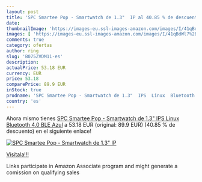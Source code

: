 ```yaml
---
layout: post
title: 'SPC Smartee Pop - Smartwatch de 1.3"  IP al 40.85 % de descuento'
date: 
thumbnailImage: 'https://images-eu.ssl-images-amazon.com/images/I/41qBdWl7%2ByL._SL200_.jpg'
images: [ 'https://images-eu.ssl-images-amazon.com/images/I/41qBdWl7%2ByL._SL200_.jpg' ]
comments: true
category: ofertas
author: ring
slug: 'B075ZVDM11-es'
description:
actualPrice: 53.18 EUR
currency: EUR
price: 53.18
comparePrice: 89.9 EUR
inStock: true
prodname: 'SPC Smartee Pop - Smartwatch de 1.3"  IPS  Linux  Bluetooth 4.0 BLE  Azul'
country: 'es'
---
```


Ahora mismo tienes [SPC Smartee Pop - Smartwatch de 1.3"  IPS  Linux  Bluetooth 4.0 BLE  Azul](https://www.amazon.es/dp/B075ZVDM11/?tag=tolees-21) a 53.18 EUR (original: 89.9 EUR) (40.85 %  de descuento) en el siguiente enlace!

[![SPC Smartee Pop - Smartwatch de 1.3"  IP](https://images-eu.ssl-images-amazon.com/images/I/41qBdWl7%2ByL._SL200_.jpg)](https://www.amazon.es/dp/B075ZVDM11/?tag=tolees-21)

[Visítala!!!](https://www.amazon.es/dp/B075ZVDM11/?tag=tolees-21)

Links participate in Amazon Associate program and might generate a comission on qualifying sales

